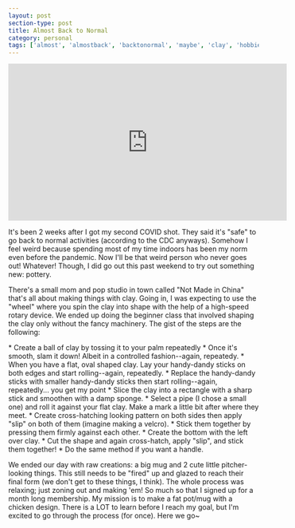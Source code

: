 ```yaml
---
layout: post
section-type: post
title: Almost Back to Normal
category: personal
tags: ['almost', 'almostback', 'backtonormal', 'maybe', 'clay', 'hobbies']
---
```

<p align="center">
	<div class="videoWrapper">
        <iframe width="560" height="315" src="https://www.youtube.com/embed/wWO6bdVrmak" frameborder="0" allow="accelerometer; autoplay; encrypted-media; gyroscope; picture-in-picture" allowfullscreen></iframe>
	</div>
</p>

It's been 2 weeks after I got my second COVID shot. They said it's "safe" to go back to normal activities (according to the CDC anyways). Somehow I feel weird because spending most of my time indoors has been my norm even before the pandemic. Now I'll be that weird person who never goes out! Whatever! Though, I did go out this past weekend to try out something new: pottery. 

There's a small mom and pop studio in town called "Not Made in China" that's all about making things with clay. Going in, I was expecting to use the "wheel" where you spin the clay into shape with the help of a high-speed rotary device. We ended up doing the beginner class that involved shaping the clay only without the fancy machinery. The gist of the steps are the following:

<p style="text-align: left">
* Create a ball of clay by tossing it to your palm repeatedly
* Once it's smooth, slam it down! Albeit in a controlled fashion--again, repeatedy.
* When you have a flat, oval shaped clay. Lay your handy-dandy sticks on both edges and start rolling--again, repeatedly.
* Replace the handy-dandy sticks with smaller handy-dandy sticks then start rolling--again, repeatedly... you get my point
* Slice the clay into a rectangle with a sharp stick and smoothen with a damp sponge.
* Select a pipe (I chose a small one) and roll it against your flat clay. Make a mark a little bit after where they meet.
* Create cross-hatching looking pattern on both sides then apply "slip" on both of them (imagine making a velcro).
* Stick them together by pressing them firmly against each other.
* Create the bottom with the left over clay.
* Cut the shape and again cross-hatch, apply "slip", and stick them together!
* Do the same method if you want a handle.
</p>
We ended our day with raw creations: a big mug and 2 cute little pitcher-looking things. This still needs to be "fired" up and glazed to reach their final form (we don't get to these things, I think). The whole process was relaxing; just zoning out and making 'em! So much so that I signed up for a month long membership. My mission is to make a fat pot/mug with a chicken design. There is a LOT to learn before I reach my goal, but I'm excited to go through the process (for once). Here we go~
